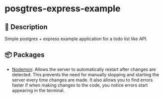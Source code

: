 # posgtres-express-example

## :orange_book: Description

Simple postgres + express example application for a todo list like API.

## :package: Packages

- [Nodemon](https://github.com/remy/nodemon): Allows the server to automatically restart after changes are detected. This prevents the need for manually stopping and starting the server every time changes are made. It also allows you to find errors faster if when making changes to the code, you notice errors start appearing in the terminal.
